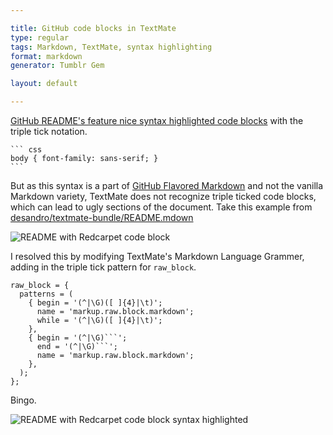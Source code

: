```yaml
---

title: GitHub code blocks in TextMate
type: regular
tags: Markdown, TextMate, syntax highlighting
format: markdown
generator: Tumblr Gem

layout: default

---
```


[GitHub README's feature nice syntax highlighted code blocks](https://github.com/blog/832-rolling-out-the-redcarpet) with the triple tick notation.

    ``` css
    body { font-family: sans-serif; }
    ```

But as this syntax is a part of [GitHub Flavored Markdown](http://github.github.com/github-flavored-markdown/) and not the vanilla Markdown variety, TextMate does not recognize triple ticked code blocks, which can lead to ugly sections of the document. Take this example from [desandro/textmate-bundle/README.mdown](https://github.com/desandro/textmate-bundles/blob/master/README.mdown)

![README with Redcarpet code block](http://i.imgur.com/8ykWk.png)

I resolved this by modifying TextMate's Markdown Language Grammer, adding in the triple tick pattern for `raw_block`.

    raw_block = {
      patterns = (
        { begin = '(^|\G)([ ]{4}|\t)';
          name = 'markup.raw.block.markdown';
          while = '(^|\G)([ ]{4}|\t)';
        },
        { begin = '(^|\G)```';
          end = '(^|\G)```';
          name = 'markup.raw.block.markdown';
        },
      );
    };

Bingo.

![README with Redcarpet code block syntax highlighted](http://i.imgur.com/RWAGz.png)
